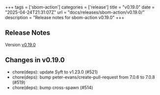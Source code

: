 +++
tags = ['sbom-action']
categories = ['release']
title = "v0.19.0"
date = "2025-04-24T21:31:07Z"
url = "docs/releases/sbom-action/v0.19.0/"
description = "Release notes for sbom-action v0.19.0"
+++

## Release Notes

Version [v0.19.0](https://github.com/anchore/sbom-action/releases/tag/v0.19.0)

## Changes in v0.19.0

- chore(deps): update Syft to v1.23.0 (#521)
- chore(deps): bump peter-evans/create-pull-request from 7.0.6 to 7.0.8 (#519) 
- chore(deps): bump cross-spawn (#514)

